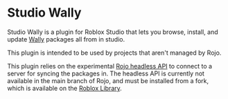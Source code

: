 # Studio Wally

Studio Wally is a plugin for Roblox Studio that lets you browse, install, and update [Wally](https://github.com/UpliftGames/wally) packages all from in studio.

This plugin is intended to be used by projects that aren't managed by Rojo.

This plugin relies on the experimental [Rojo headless API](https://github.com/rojo-rbx/rojo/pull/639) to connect to a server for syncing the packages in.
The headless API is currently not available in the main branch of Rojo, and must be installed from a fork, which is available on the [Roblox Library](https://www.roblox.com/library/11092943149/Rojo-Boatly).
